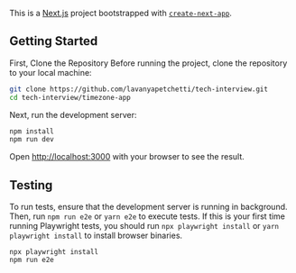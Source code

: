 This is a [Next.js](https://nextjs.org/) project bootstrapped with [`create-next-app`](https://github.com/vercel/next.js/tree/canary/packages/create-next-app).

## Getting Started

First, Clone the Repository
Before running the project, clone the repository to your local machine:

```bash
git clone https://github.com/lavanyapetchetti/tech-interview.git
cd tech-interview/timezone-app
```

Next, run the development server:

```bash
npm install
npm run dev
```

Open [http://localhost:3000](http://localhost:3000) with your browser to see the result.

## Testing

To run tests, ensure that the development server is running in background. Then, run `npm run e2e` or `yarn e2e` to execute tests. If this is your first time running Playwright tests, you should run `npx playwright install` or `yarn playwright install` to install browser binaries.

```
npx playwright install
npm run e2e
```
